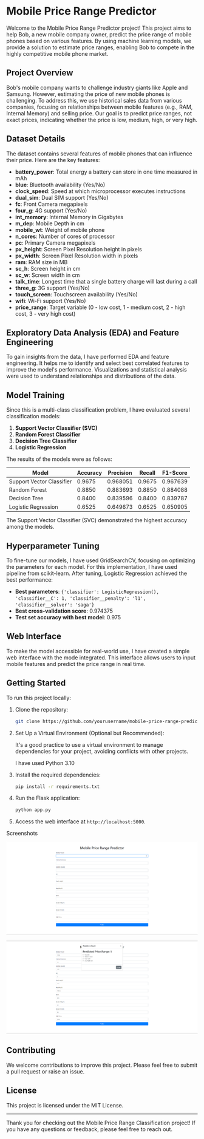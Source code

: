 # Mobile Price Range Predictor

Welcome to the Mobile Price Range Predictor project! This project aims to help Bob, a new mobile company owner, predict the price range of mobile phones based on various features. By using machine learning models, we provide a solution to estimate price ranges, enabling Bob to compete in the highly competitive mobile phone market.

## Project Overview

Bob's mobile company wants to challenge industry giants like Apple and Samsung. However, estimating the price of new mobile phones is challenging. To address this, we use historical sales data from various companies, focusing on relationships between mobile features (e.g., RAM, Internal Memory) and selling price. Our goal is to predict price ranges, not exact prices, indicating whether the price is low, medium, high, or very high.

## Dataset Details

The dataset contains several features of mobile phones that can influence their price. Here are the key features:

- **battery_power**: Total energy a battery can store in one time measured in mAh
- **blue**: Bluetooth availability (Yes/No)
- **clock_speed**: Speed at which microprocessor executes instructions
- **dual_sim**: Dual SIM support (Yes/No)
- **fc**: Front Camera megapixels
- **four_g**: 4G support (Yes/No)
- **int_memory**: Internal Memory in Gigabytes
- **m_dep**: Mobile Depth in cm
- **mobile_wt**: Weight of mobile phone
- **n_cores**: Number of cores of processor
- **pc**: Primary Camera megapixels
- **px_height**: Screen Pixel Resolution height in pixels
- **px_width**: Screen Pixel Resolution width in pixels
- **ram**: RAM size in MB
- **sc_h**: Screen height in cm
- **sc_w**: Screen width in cm
- **talk_time**: Longest time that a single battery charge will last during a call
- **three_g**: 3G support (Yes/No)
- **touch_screen**: Touchscreen availability (Yes/No)
- **wifi**: Wi-Fi support (Yes/No)
- **price_range**: Target variable (0 - low cost, 1 - medium cost, 2 - high cost, 3 - very high cost)

## Exploratory Data Analysis (EDA) and Feature Engineering

To gain insights from the data, I have performed EDA and feature engineering. It helps me to identify and select best correlated features to improve the model's performance. Visualizations and statistical analysis were used to understand relationships and distributions of the data.

## Model Training

Since this is a multi-class classification problem, I have evaluated several classification models:

1. **Support Vector Classifier (SVC)**
2. **Random Forest Classifier**
3. **Decision Tree Classifier**
4. **Logistic Regression**

The results of the models were as follows:

| Model                     | Accuracy | Precision | Recall | F1-Score |
|---------------------------|----------|-----------|--------|----------|
| Support Vector Classifier | 0.9675   | 0.968051  | 0.9675 | 0.967639 |
| Random Forest             | 0.8850   | 0.883693  | 0.8850 | 0.884088 |
| Decision Tree             | 0.8400   | 0.839596  | 0.8400 | 0.839787 |
| Logistic Regression       | 0.6525   | 0.649673  | 0.6525 | 0.650905 |

The Support Vector Classifier (SVC) demonstrated the highest accuracy among the models.

## Hyperparameter Tuning

To fine-tune our models, I have used GridSearchCV, focusing on optimizing the parameters for each model. For this implementation, I have used pipeline from scikit-learn. After tuning, Logistic Regression achieved the best performance:

- **Best parameters**: `{'classifier': LogisticRegression(), 'classifier__C': 1, 'classifier__penalty': 'l1', 'classifier__solver': 'saga'}`
- **Best cross-validation score**: 0.974375
- **Test set accuracy with best model**: 0.975

## Web Interface

To make the model accessible for real-world use, I have created a simple web interface with the mode integrated. This interface allows users to input mobile features and predict the price range in real time.

## Getting Started

To run this project locally:

1. Clone the repository:
    ```bash
    git clone https://github.com/yourusername/mobile-price-range-predictor.git
    ```
2. Set Up a Virtual Environment (Optional but Recommended):

    It's a good practice to use a virtual environment to manage dependencies for your project, avoiding conflicts with other projects.

    I have used Python 3.10

2. Install the required dependencies:
    ```bash
    pip install -r requirements.txt
    ```
3. Run the Flask application:
    ```bash
    python app.py
    ```
4. Access the web interface at `http://localhost:5000`.

Screenshots

![alt text](images/image.png)

![alt text](images/image-1.png)

## Contributing

We welcome contributions to improve this project. Please feel free to submit a pull request or raise an issue.

## License

This project is licensed under the MIT License.

---

Thank you for checking out the Mobile Price Range Classification project! If you have any questions or feedback, please feel free to reach out.

